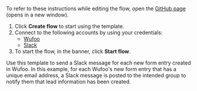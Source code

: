 To refer to these instructions while editing the flow, open the [GitHub page](https://github.com/ot4i/app-connect-templates/tree/main/resources/markdown/Send%20a%20Slack%20message%20for%20each%20new%20form%20entry%20created%20in%20Wufoo_instructions.md) (opens in a new window).

1. Click **Create flow** to start using the template.
2. Connect to the following accounts by using your credentials:
   - [Wufoo](https://www.ibm.com/docs/en/app-connect/containers_cd?topic=apps-wufoo)
   - [Slack](https://ibm.biz/acslack)
3. To start the flow, in the banner, click **Start flow**.


Use this template to send a Slack message for each new form entry created in Wufoo. In this example, for each Wufoo's new form entry that has a unique email address, a Slack message is posted to the intended group to notify them that lead information has been created.


